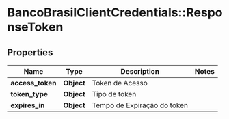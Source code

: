 # BancoBrasilClientCredentials::ResponseToken

## Properties
Name | Type | Description | Notes
------------ | ------------- | ------------- | -------------
**access_token** | **Object** | Token de Acesso | 
**token_type** | **Object** | Tipo de token | 
**expires_in** | **Object** | Tempo de Expiração do token | 

